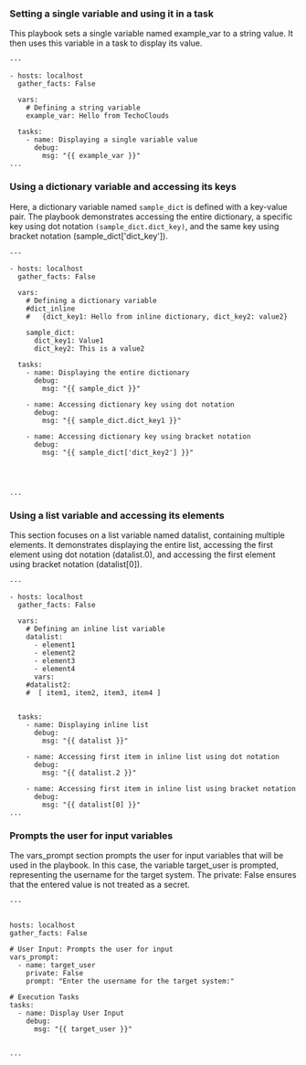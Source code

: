
### Setting a single variable and using it in a task
This playbook sets a single variable named example_var to a string value. It then uses this variable in a task to display its value.
```
---

- hosts: localhost
  gather_facts: False

  vars:
    # Defining a string variable
    example_var: Hello from TechoClouds 

  tasks:
    - name: Displaying a single variable value
      debug:
        msg: "{{ example_var }}"
...
```
### Using a dictionary variable and accessing its keys
Here, a dictionary variable named `sample_dict` is defined with a key-value pair. The playbook demonstrates accessing the entire dictionary, a specific key using dot notation `(sample_dict.dict_key)`, and the same key using bracket notation (sample_dict['dict_key']).
```
---

- hosts: localhost
  gather_facts: False

  vars:
    # Defining a dictionary variable
    #dict_inline
    #   {dict_key1: Hello from inline dictionary, dict_key2: value2}

    sample_dict:
      dict_key1: Value1
      dict_key2: This is a value2

  tasks:
    - name: Displaying the entire dictionary
      debug:
        msg: "{{ sample_dict }}"

    - name: Accessing dictionary key using dot notation
      debug:
        msg: "{{ sample_dict.dict_key1 }}"

    - name: Accessing dictionary key using bracket notation
      debug:
        msg: "{{ sample_dict['dict_key2'] }}"




...
```

### Using a list variable and accessing its elements
This section focuses on a list variable named datalist, containing multiple elements. It demonstrates displaying the entire list, accessing the first element using dot notation (datalist.0), and accessing the first element using bracket notation (datalist[0]).
```
---

- hosts: localhost
  gather_facts: False

  vars:
    # Defining an inline list variable
    datalist:
      - element1
      - element2
      - element3
      - element4
      vars:
    #datalist2:
    #  [ item1, item2, item3, item4 ]


  tasks:
    - name: Displaying inline list
      debug:
        msg: "{{ datalist }}"

    - name: Accessing first item in inline list using dot notation
      debug:
        msg: "{{ datalist.2 }}"

    - name: Accessing first item in inline list using bracket notation
      debug:
        msg: "{{ datalist[0] }}"
...
```
###   Prompts the user for input variables 

The vars_prompt section prompts the user for input variables that will be used in the playbook. In this case, the variable target_user is prompted, representing the username for the target system. The private: False ensures that the entered value is not treated as a secret.

```
---


hosts: localhost
gather_facts: False

# User Input: Prompts the user for input
vars_prompt:
  - name: target_user
    private: False
    prompt: "Enter the username for the target system:"

# Execution Tasks
tasks:
  - name: Display User Input
    debug:
      msg: "{{ target_user }}"


...

